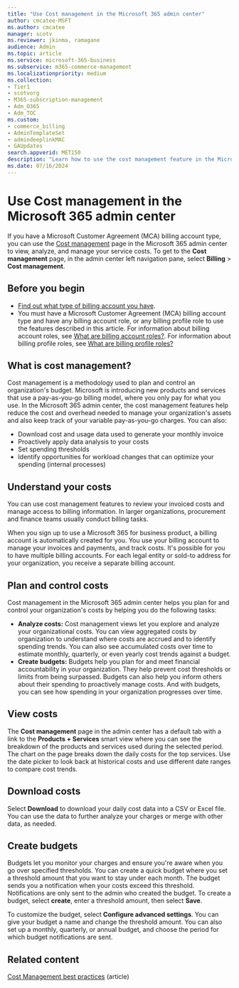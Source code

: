 ```yaml
---
title: "Use Cost management in the Microsoft 365 admin center"
author: cmcatee-MSFT
ms.author: cmcatee
manager: scotv
ms.reviewer: jkinma, ramagane
audience: Admin
ms.topic: article
ms.service: microsoft-365-business
ms.subservice: m365-commerce-management
ms.localizationpriority: medium
ms.collection: 
- Tier1
- scotvorg
- M365-subscription-management
- Adm_O365
- Adm_TOC
ms.custom: 
- commerce_billing
- AdminTemplateSet
- admindeeplinkMAC
- GAUpdates
search.appverid: MET150 
description: "Learn how to use the cost management feature in the Microsoft 365 admin center to view, analyze, and manage costs for your organization."
ms.date: 07/16/2024
---
```


# Use Cost management in the Microsoft 365 admin center

If you have a Microsoft Customer Agreement (MCA) billing account type, you can use the <a href="https://go.microsoft.com/fwlink/p/?linkid=2201187" target="_blank">Cost management</a> page in the Microsoft 365 admin center to view, analyze, and manage your service costs. To get to the **Cost management** page, in the admin center left navigation pane, select **Billing** > **Cost management**.

## Before you begin

- [Find out what type of billing account you have](manage-billing-accounts.md#view-my-billing-accounts).
- You must have a Microsoft Customer Agreement (MCA) billing account type and have any billing account role, or any billing profile role to use the features described in this article. For information about billing account roles, see [What are billing account roles?](manage-billing-accounts.md#what-are-billing-account-roles). For information about billing profile roles, see [What are billing profile roles?](billing-and-payments/manage-billing-profiles.md#what-are-billing-profile-roles)

## What is cost management?

Cost management is a methodology used to plan and control an organization's budget. Microsoft is introducing new products and services that use a pay-as-you-go billing model, where you only pay for what you use. In the Microsoft 365 admin center, the cost management features help reduce the cost and overhead needed to manage your organization's assets and also keep track of your variable pay-as-you-go charges. You can also:

- Download cost and usage data used to generate your monthly invoice
- Proactively apply data analysis to your costs
- Set spending thresholds
- Identify opportunities for workload changes that can optimize your spending (internal processes)

## Understand your costs

You can use cost management features to review your invoiced costs and manage access to billing information. In larger organizations, procurement and finance teams usually conduct billing tasks.

When you sign up to use a Microsoft 365 for business product, a billing account is automatically created for you. You use your billing account to manage your invoices and payments, and track costs. It's possible for you to have multiple billing accounts. For each legal entity or sold-to address for your organization, you receive a separate billing account.

## Plan and control costs

Cost management in the Microsoft 365 admin center helps you plan for and control your organization's costs by helping you do the following tasks:

- **Analyze costs:** Cost management views let you explore and analyze your organizational costs. You can view aggregated costs by organization to understand where costs are accrued and to identify spending trends. You can also see accumulated costs over time to estimate monthly, quarterly, or even yearly cost trends against a budget.
- **Create budgets:** Budgets help you plan for and meet financial accountability in your organization. They help prevent cost thresholds or limits from being surpassed. Budgets can also help you inform others about their spending to proactively manage costs. And with budgets, you can see how spending in your organization progresses over time.

## View costs

The **Cost management** page in the admin center has a default tab with a link to the **Products + Services** smart view where you can see the breakdown of the products and services used during the selected period. The chart on the page breaks down the daily costs for the top services. Use the date picker to look back at historical costs and use different date ranges to compare cost trends.

## Download costs

Select **Download** to download your daily cost data into a CSV or Excel file. You can use the data to further analyze your charges or merge with other data, as needed.

## Create budgets

Budgets let you monitor your charges and ensure you're aware when you go over specified thresholds. You can create a quick budget where you set a threshold amount that you want to stay under each month. The budget sends you a notification when your costs exceed this threshold. Notifications are only sent to the admin who created the budget. To create a budget, select **create**, enter a threshold amount, then select **Save**.

To customize the budget, select **Configure advanced settings**. You can give your budget a name and change the threshold amount. You can also set up a monthly, quarterly, or annual budget, and choose the period for which budget notifications are sent.

## Related content

[Cost Management best practices](/azure/cost-management-billing/costs/cost-mgt-best-practices) (article)
